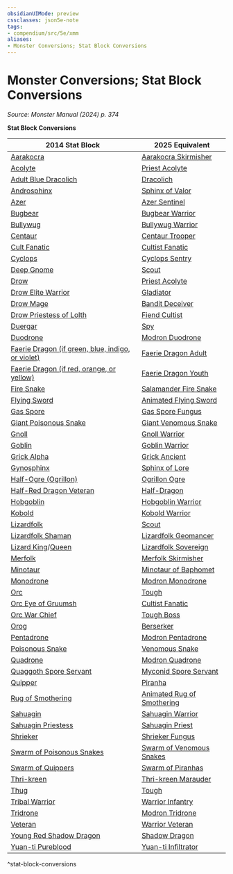 ```yaml
---
obsidianUIMode: preview
cssclasses: json5e-note
tags:
- compendium/src/5e/xmm
aliases:
- Monster Conversions; Stat Block Conversions
---
```

# Monster Conversions; Stat Block Conversions
*Source: Monster Manual (2024) p. 374* 

**Stat Block Conversions**

| 2014 Stat Block | 2025 Equivalent |
|-----------------|-----------------|
| [Aarakocra](/3-Mechanics/CLI/bestiary/elemental/aarakocra-skirmisher-xmm.md) | [Aarakocra Skirmisher](/3-Mechanics/CLI/bestiary/elemental/aarakocra-skirmisher-xmm.md) |
| [Acolyte](/3-Mechanics/CLI/bestiary/humanoid/priest-acolyte-xmm.md) | [Priest Acolyte](/3-Mechanics/CLI/bestiary/humanoid/priest-acolyte-xmm.md) |
| [Adult Blue Dracolich](/3-Mechanics/CLI/bestiary/undead/dracolich-xmm.md) | [Dracolich](/3-Mechanics/CLI/bestiary/undead/dracolich-xmm.md) |
| [Androsphinx](/3-Mechanics/CLI/bestiary/celestial/sphinx-of-valor-xmm.md) | [Sphinx of Valor](/3-Mechanics/CLI/bestiary/celestial/sphinx-of-valor-xmm.md) |
| [Azer](/3-Mechanics/CLI/bestiary/elemental/azer-sentinel-xmm.md) | [Azer Sentinel](/3-Mechanics/CLI/bestiary/elemental/azer-sentinel-xmm.md) |
| [Bugbear](/3-Mechanics/CLI/bestiary/fey/bugbear-warrior-xmm.md) | [Bugbear Warrior](/3-Mechanics/CLI/bestiary/fey/bugbear-warrior-xmm.md) |
| [Bullywug](/3-Mechanics/CLI/bestiary/fey/bullywug-warrior-xmm.md) | [Bullywug Warrior](/3-Mechanics/CLI/bestiary/fey/bullywug-warrior-xmm.md) |
| [Centaur](/3-Mechanics/CLI/bestiary/fey/centaur-trooper-xmm.md) | [Centaur Trooper](/3-Mechanics/CLI/bestiary/fey/centaur-trooper-xmm.md) |
| [Cult Fanatic](/3-Mechanics/CLI/bestiary/humanoid/cultist-fanatic-xmm.md) | [Cultist Fanatic](/3-Mechanics/CLI/bestiary/humanoid/cultist-fanatic-xmm.md) |
| [Cyclops](/3-Mechanics/CLI/bestiary/giant/cyclops-sentry-xmm.md) | [Cyclops Sentry](/3-Mechanics/CLI/bestiary/giant/cyclops-sentry-xmm.md) |
| [Deep Gnome](/3-Mechanics/CLI/bestiary/humanoid/deep-gnome-svirfneblin.md) | [Scout](/3-Mechanics/CLI/bestiary/humanoid/scout-xmm.md) |
| [Drow](/3-Mechanics/CLI/bestiary/humanoid/priest-acolyte-xmm.md) | [Priest Acolyte](/3-Mechanics/CLI/bestiary/humanoid/priest-acolyte-xmm.md) |
| [Drow Elite Warrior](/3-Mechanics/CLI/bestiary/humanoid/gladiator-xmm.md) | [Gladiator](/3-Mechanics/CLI/bestiary/humanoid/gladiator-xmm.md) |
| [Drow Mage](/3-Mechanics/CLI/bestiary/humanoid/bandit-deceiver-xmm.md) | [Bandit Deceiver](/3-Mechanics/CLI/bestiary/humanoid/bandit-deceiver-xmm.md) |
| [Drow Priestess of Lolth](/3-Mechanics/CLI/bestiary/humanoid/fiend-cultist-xmm.md) | [Fiend Cultist](/3-Mechanics/CLI/bestiary/humanoid/fiend-cultist-xmm.md) |
| [Duergar](/3-Mechanics/CLI/bestiary/humanoid/spy-xmm.md) | [Spy](/3-Mechanics/CLI/bestiary/humanoid/spy-xmm.md) |
| [Duodrone](/3-Mechanics/CLI/bestiary/construct/modron-duodrone-xmm.md) | [Modron Duodrone](/3-Mechanics/CLI/bestiary/construct/modron-duodrone-xmm.md) |
| [Faerie Dragon (if green, blue, indigo, or violet)](/3-Mechanics/CLI/bestiary/dragon/faerie-dragon-adult-xmm.md) | [Faerie Dragon Adult](/3-Mechanics/CLI/bestiary/dragon/faerie-dragon-adult-xmm.md) |
| [Faerie Dragon (if red, orange, or yellow)](/3-Mechanics/CLI/bestiary/dragon/faerie-dragon-youth-xmm.md) | [Faerie Dragon Youth](/3-Mechanics/CLI/bestiary/dragon/faerie-dragon-youth-xmm.md) |
| [Fire Snake](/3-Mechanics/CLI/bestiary/elemental/salamander-fire-snake-xmm.md) | [Salamander Fire Snake](/3-Mechanics/CLI/bestiary/elemental/salamander-fire-snake-xmm.md) |
| [Flying Sword](/3-Mechanics/CLI/bestiary/construct/animated-flying-sword-xmm.md) | [Animated Flying Sword](/3-Mechanics/CLI/bestiary/construct/animated-flying-sword-xmm.md) |
| [Gas Spore](/3-Mechanics/CLI/bestiary/plant/gas-spore-fungus-xmm.md) | [Gas Spore Fungus](/3-Mechanics/CLI/bestiary/plant/gas-spore-fungus-xmm.md) |
| [Giant Poisonous Snake](/3-Mechanics/CLI/bestiary/beast/giant-venomous-snake-xmm.md) | [Giant Venomous Snake](/3-Mechanics/CLI/bestiary/beast/giant-venomous-snake-xmm.md) |
| [Gnoll](/3-Mechanics/CLI/bestiary/fiend/gnoll-warrior-xmm.md) | [Gnoll Warrior](/3-Mechanics/CLI/bestiary/fiend/gnoll-warrior-xmm.md) |
| [Goblin](/3-Mechanics/CLI/bestiary/fey/goblin-warrior-xmm.md) | [Goblin Warrior](/3-Mechanics/CLI/bestiary/fey/goblin-warrior-xmm.md) |
| [Grick Alpha](/3-Mechanics/CLI/bestiary/aberration/grick-ancient-xmm.md) | [Grick Ancient](/3-Mechanics/CLI/bestiary/aberration/grick-ancient-xmm.md) |
| [Gynosphinx](/3-Mechanics/CLI/bestiary/celestial/sphinx-of-lore-xmm.md) | [Sphinx of Lore](/3-Mechanics/CLI/bestiary/celestial/sphinx-of-lore-xmm.md) |
| [Half-Ogre (Ogrillon)](/3-Mechanics/CLI/bestiary/giant/ogrillon-ogre-xmm.md) | [Ogrillon Ogre](/3-Mechanics/CLI/bestiary/giant/ogrillon-ogre-xmm.md) |
| [Half-Red Dragon Veteran](/3-Mechanics/CLI/bestiary/dragon/half-dragon-xmm.md) | [Half-Dragon](/3-Mechanics/CLI/bestiary/dragon/half-dragon-xmm.md) |
| [Hobgoblin](/3-Mechanics/CLI/bestiary/fey/hobgoblin-warrior-xmm.md) | [Hobgoblin Warrior](/3-Mechanics/CLI/bestiary/fey/hobgoblin-warrior-xmm.md) |
| [Kobold](/3-Mechanics/CLI/bestiary/dragon/kobold-warrior-xmm.md) | [Kobold Warrior](/3-Mechanics/CLI/bestiary/dragon/kobold-warrior-xmm.md) |
| [Lizardfolk](/3-Mechanics/CLI/bestiary/humanoid/scout-xmm.md) | [Scout](/3-Mechanics/CLI/bestiary/humanoid/scout-xmm.md) |
| [Lizardfolk Shaman](/3-Mechanics/CLI/bestiary/elemental/lizardfolk-geomancer-xmm.md) | [Lizardfolk Geomancer](/3-Mechanics/CLI/bestiary/elemental/lizardfolk-geomancer-xmm.md) |
| [Lizard King](/3-Mechanics/CLI/bestiary/elemental/lizardfolk-sovereign-xmm.md)/[Queen](/3-Mechanics/CLI/bestiary/elemental/lizardfolk-sovereign-xmm.md) | [Lizardfolk Sovereign](/3-Mechanics/CLI/bestiary/elemental/lizardfolk-sovereign-xmm.md) |
| [Merfolk](/3-Mechanics/CLI/bestiary/elemental/merfolk-skirmisher-xmm.md) | [Merfolk Skirmisher](/3-Mechanics/CLI/bestiary/elemental/merfolk-skirmisher-xmm.md) |
| [Minotaur](/3-Mechanics/CLI/bestiary/monstrosity/minotaur-of-baphomet-xmm.md) | [Minotaur of Baphomet](/3-Mechanics/CLI/bestiary/monstrosity/minotaur-of-baphomet-xmm.md) |
| [Monodrone](/3-Mechanics/CLI/bestiary/construct/modron-monodrone-xmm.md) | [Modron Monodrone](/3-Mechanics/CLI/bestiary/construct/modron-monodrone-xmm.md) |
| [Orc](/3-Mechanics/CLI/bestiary/humanoid/tough-xmm.md) | [Tough](/3-Mechanics/CLI/bestiary/humanoid/tough-xmm.md) |
| [Orc Eye of Gruumsh](/3-Mechanics/CLI/bestiary/humanoid/cultist-fanatic-xmm.md) | [Cultist Fanatic](/3-Mechanics/CLI/bestiary/humanoid/cultist-fanatic-xmm.md) |
| [Orc War Chief](/3-Mechanics/CLI/bestiary/humanoid/tough-boss-xmm.md) | [Tough Boss](/3-Mechanics/CLI/bestiary/humanoid/tough-boss-xmm.md) |
| [Orog](/3-Mechanics/CLI/bestiary/humanoid/berserker-xmm.md) | [Berserker](/3-Mechanics/CLI/bestiary/humanoid/berserker-xmm.md) |
| [Pentadrone](/3-Mechanics/CLI/bestiary/construct/modron-pentadrone-xmm.md) | [Modron Pentadrone](/3-Mechanics/CLI/bestiary/construct/modron-pentadrone-xmm.md) |
| [Poisonous Snake](/3-Mechanics/CLI/bestiary/beast/venomous-snake-xmm.md) | [Venomous Snake](/3-Mechanics/CLI/bestiary/beast/venomous-snake-xmm.md) |
| [Quadrone](/3-Mechanics/CLI/bestiary/construct/modron-quadrone-xmm.md) | [Modron Quadrone](/3-Mechanics/CLI/bestiary/construct/modron-quadrone-xmm.md) |
| [Quaggoth Spore Servant](/3-Mechanics/CLI/bestiary/plant/myconid-spore-servant-xmm.md) | [Myconid Spore Servant](/3-Mechanics/CLI/bestiary/plant/myconid-spore-servant-xmm.md) |
| [Quipper](/3-Mechanics/CLI/bestiary/beast/piranha-xmm.md) | [Piranha](/3-Mechanics/CLI/bestiary/beast/piranha-xmm.md) |
| [Rug of Smothering](/3-Mechanics/CLI/bestiary/construct/animated-rug-of-smothering-xmm.md) | [Animated Rug of Smothering](/3-Mechanics/CLI/bestiary/construct/animated-rug-of-smothering-xmm.md) |
| [Sahuagin](/3-Mechanics/CLI/bestiary/fiend/sahuagin-warrior-xmm.md) | [Sahuagin Warrior](/3-Mechanics/CLI/bestiary/fiend/sahuagin-warrior-xmm.md) |
| [Sahuagin Priestess](/3-Mechanics/CLI/bestiary/fiend/sahuagin-priest-xmm.md) | [Sahuagin Priest](/3-Mechanics/CLI/bestiary/fiend/sahuagin-priest-xmm.md) |
| [Shrieker](/3-Mechanics/CLI/bestiary/plant/shrieker-fungus-xmm.md) | [Shrieker Fungus](/3-Mechanics/CLI/bestiary/plant/shrieker-fungus-xmm.md) |
| [Swarm of Poisonous Snakes](/3-Mechanics/CLI/bestiary/beast/swarm-of-venomous-snakes-xmm.md) | [Swarm of Venomous Snakes](/3-Mechanics/CLI/bestiary/beast/swarm-of-venomous-snakes-xmm.md) |
| [Swarm of Quippers](/3-Mechanics/CLI/bestiary/beast/swarm-of-piranhas-xmm.md) | [Swarm of Piranhas](/3-Mechanics/CLI/bestiary/beast/swarm-of-piranhas-xmm.md) |
| [Thri-kreen](/3-Mechanics/CLI/bestiary/monstrosity/thri-kreen-marauder-xmm.md) | [Thri-kreen Marauder](/3-Mechanics/CLI/bestiary/monstrosity/thri-kreen-marauder-xmm.md) |
| [Thug](/3-Mechanics/CLI/bestiary/humanoid/tough-xmm.md) | [Tough](/3-Mechanics/CLI/bestiary/humanoid/tough-xmm.md) |
| [Tribal Warrior](/3-Mechanics/CLI/bestiary/humanoid/warrior-infantry-xmm.md) | [Warrior Infantry](/3-Mechanics/CLI/bestiary/humanoid/warrior-infantry-xmm.md) |
| [Tridrone](/3-Mechanics/CLI/bestiary/construct/modron-tridrone-xmm.md) | [Modron Tridrone](/3-Mechanics/CLI/bestiary/construct/modron-tridrone-xmm.md) |
| [Veteran](/3-Mechanics/CLI/bestiary/humanoid/warrior-veteran-xmm.md) | [Warrior Veteran](/3-Mechanics/CLI/bestiary/humanoid/warrior-veteran-xmm.md) |
| [Young Red Shadow Dragon](/3-Mechanics/CLI/bestiary/dragon/shadow-dragon-xmm.md) | [Shadow Dragon](/3-Mechanics/CLI/bestiary/dragon/shadow-dragon-xmm.md) |
| [Yuan-ti Pureblood](/3-Mechanics/CLI/bestiary/monstrosity/yuan-ti-infiltrator-xmm.md) | [Yuan-ti Infiltrator](/3-Mechanics/CLI/bestiary/monstrosity/yuan-ti-infiltrator-xmm.md) |
^stat-block-conversions